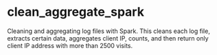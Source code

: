 # clean_aggregate_spark

Cleaning and aggregating log files with Spark.
This cleans each log file, extracts certain data, aggregates client IP, counts, and then return only client IP address
with more than 2500 visits.
